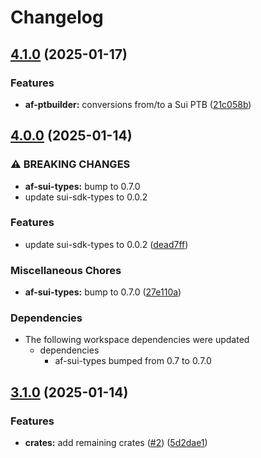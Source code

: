 # Changelog

## [4.1.0](https://github.com/AftermathFinance/aftermath-sdk-rust/compare/af-ptbuilder-v4.0.0...af-ptbuilder-v4.1.0) (2025-01-17)


### Features

* **af-ptbuilder:** conversions from/to a Sui PTB ([21c058b](https://github.com/AftermathFinance/aftermath-sdk-rust/commit/21c058b81290189c158eb57182c5faf68b4d5016))

## [4.0.0](https://github.com/AftermathFinance/aftermath-sdk-rust/compare/af-ptbuilder-v3.1.0...af-ptbuilder-v4.0.0) (2025-01-14)


### ⚠ BREAKING CHANGES

* **af-sui-types:** bump to 0.7.0
* update sui-sdk-types to 0.0.2

### Features

* update sui-sdk-types to 0.0.2 ([dead7ff](https://github.com/AftermathFinance/aftermath-sdk-rust/commit/dead7ffe88364166a9de60c48b6da53fe4383e58))


### Miscellaneous Chores

* **af-sui-types:** bump to 0.7.0 ([27e110a](https://github.com/AftermathFinance/aftermath-sdk-rust/commit/27e110a9455d4a1b9c4d9c1a9e4e0c85728a1e96))


### Dependencies

* The following workspace dependencies were updated
  * dependencies
    * af-sui-types bumped from 0.7 to 0.7.0

## [3.1.0](https://github.com/AftermathFinance/aftermath-sdk-rust/compare/af-ptbuilder-v3.0.0...af-ptbuilder-v3.1.0) (2025-01-14)


### Features

* **crates:** add remaining crates ([#2](https://github.com/AftermathFinance/aftermath-sdk-rust/issues/2)) ([5d2dae1](https://github.com/AftermathFinance/aftermath-sdk-rust/commit/5d2dae1392de8ed6a5af63a0e559bd3416112b35))
